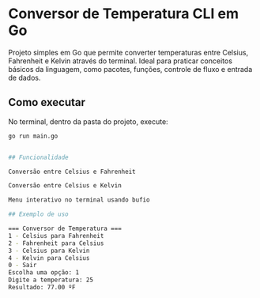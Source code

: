 # Conversor de Temperatura CLI em Go

Projeto simples em Go que permite converter temperaturas entre Celsius, Fahrenheit e Kelvin através do terminal. Ideal para praticar conceitos básicos da linguagem, como pacotes, funções, controle de fluxo e entrada de dados.

## Como executar

No terminal, dentro da pasta do projeto, execute:

```bash
go run main.go


## Funcionalidade

Conversão entre Celsius e Fahrenheit

Conversão entre Celsius e Kelvin

Menu interativo no terminal usando bufio

## Exemplo de uso

=== Conversor de Temperatura ===
1 - Celsius para Fahrenheit
2 - Fahrenheit para Celsius
3 - Celsius para Kelvin
4 - Kelvin para Celsius
0 - Sair
Escolha uma opção: 1
Digite a temperatura: 25
Resultado: 77.00 ºF
```
